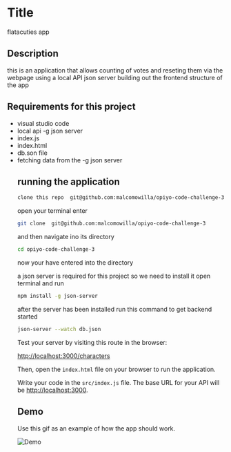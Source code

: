 

# Title
flatacuties app




## Description
this is an application that allows counting of votes and reseting them via the webpage using a local API json server building out the frontend structure of the app


## Requirements for this project

 <ul>
 <li>visual studio code<li>
local api -g json server
<li>index.js<li>
index.html
<li>db.son file<li>
  fetching data from the -g json server



## running the application



```sh
clone this repo  git@github.com:malcomowilla/opiyo-code-challenge-3
```
open your terminal enter 
```sh
git clone  git@github.com:malcomowilla/opiyo-code-challenge-3
```

  and then navigate ino its directory
```sh
cd opiyo-code-challenge-3
```
now your have entered into the directory 

a json server is required for this project so we need to install it
open terminal and run
```sh 
npm install -g json-server
```

after the server has been installed run this command to get backend started
```sh
json-server --watch db.json
```
Test your server by visiting this route in the browser:

[http://localhost:3000/characters](http://localhost:3000/characters)

Then, open the `index.html` file on your browser to run the application.

Write your code in the `src/index.js` file. The base URL for your API will be
[http://localhost:3000](http://localhost:3000).




## Demo

Use this gif as an example of how the app should work.

![Demo](assets/demo.gif)






















